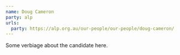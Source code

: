 ```yaml
---
name: Doug Cameron
party: alp
urls:
  party: https://alp.org.au/our-people/our-people/doug-cameron/
---
```

Some verbiage about the candidate here.
